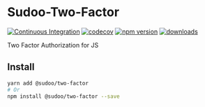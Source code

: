 # Sudoo-Two-Factor

[![Continuous Integration](https://github.com/SudoDotDog/Sudoo-Two-Factor/actions/workflows/ci.yml/badge.svg)](https://github.com/SudoDotDog/Sudoo-Two-Factor/actions/workflows/ci.yml)
[![codecov](https://codecov.io/gh/SudoDotDog/Sudoo-Two-Factor/branch/main/graph/badge.svg)](https://codecov.io/gh/SudoDotDog/Sudoo-Two-Factor)
[![npm version](https://badge.fury.io/js/%40sudoo%2Ftwo-factor.svg)](https://www.npmjs.com/package/@sudoo/two-factor)
[![downloads](https://img.shields.io/npm/dm/@sudoo/two-factor.svg)](https://www.npmjs.com/package/@sudoo/two-factor)

Two Factor Authorization for JS

## Install

```sh
yarn add @sudoo/two-factor
# Or
npm install @sudoo/two-factor --save
```

